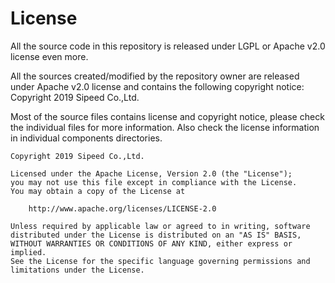 
License
======

All the source code in this repository is released under LGPL or Apache v2.0 license even more.


All the sources created/modified by the repository owner are released under Apache v2.0 license and contains the following copyright notice:
Copyright 2019 Sipeed Co.,Ltd.

Most of the source files contains license and copyright notice, please check the individual files for more information.
Also check the license information in individual components directories.

```
Copyright 2019 Sipeed Co.,Ltd.
  
Licensed under the Apache License, Version 2.0 (the "License");
you may not use this file except in compliance with the License.
You may obtain a copy of the License at

    http://www.apache.org/licenses/LICENSE-2.0

Unless required by applicable law or agreed to in writing, software
distributed under the License is distributed on an "AS IS" BASIS,
WITHOUT WARRANTIES OR CONDITIONS OF ANY KIND, either express or implied.
See the License for the specific language governing permissions and
limitations under the License.
